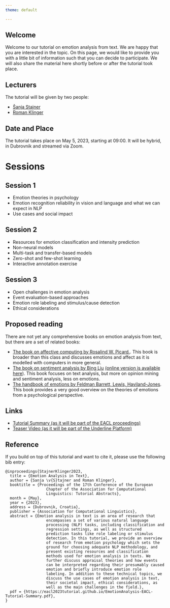 ```yaml
---
theme: default

---
```


## Welcome

Welcome to our tutorial on emotion analysis from text. We are happy that you are interested in the topic. On this page, we would like to provide you with a little bit of information such that you can decide to participate. We will also share the material here shortly before or after the tutorial took place.

## Lecturers

The tutorial will be given by two people:

* [Šanja Stajner](https://stajnersanja.wixsite.com/sanja)
* [Roman Klinger](https://www.romanklinger.de/)

## Date and Place

The tutorial takes place on May 5, 2023, starting at 09:00. It will be hybrid, in Dubrovnik and streamed via Zoom.

# Sessions

## Session 1

* Emotion theories in psychology
* Emotion recognition reliability in vision and language and what we can expect in NLP
* Use cases and social impact

## Session 2

* Resources for emotion classification and intensity prediction
* Non-neural models
* Multi-task and transfer-based models
* Zero-shot and few-shot learning
* Interactive annotation exercise

## Session 3

* Open challenges in emotion analysis
* Event evaluation-based approaches
* Emotion role labeling and stimulus/cause detection
* Ethical considerations

## Proposed reading

There are not yet any comprehensive books on emotion analysis from text, but there are a set of related books:

* [The book on affective computing by Rosalind W. Picard.](https://mitpress.mit.edu/books/affective-computing). This book is broader than this class and discusses emotions and affect as it is modelled with computers in more general.
* [The book on sentiment analysis by Bing Liu](https://doi.org/10.1017/CBO9781139084789) [(online version is available here](https://www.cs.uic.edu/~liub/FBS/SentimentAnalysis-and-OpinionMining.pdf)). This book focuses on text analysis, but more on opinion mining and sentiment analysis, less on emotions.
* [The handbook of emotions by Feldman Barrett, Lewis, Haviland-Jones](https://www.guilford.com/books/Handbook-of-Emotions/Barrett-Lewis-Haviland-Jones/9781462536368/editors). This book provides a very good overview on the theories of emotions from a psychological perspective.

## Links

* [Tutorial Summary (as it will be part of the EACL proceedings)](EmotionAnalysis-EACL-Tutorial-Summary.pdf)
* [Teaser Video (as it will be part of the Underline Platform)](https://www.romanklinger.de/EmotionAnalysis-EACL-Tutorial-Teaser.mp4)

## Reference

If you build on top of this tutorial and want to cite it, please use the following bib entry:

```
@inproceedings{StajnerKlinger2023,
  title = {Emotion Analysis in Text},
  author = {Sanja \v{S}tajner and Roman Klinger},
  booktitle = {Proceedings of the 17th Conference of the European
                  Chapter of the Association for Computational
                  Linguistics: Tutorial Abstracts},
  month = {May},
  year = {2023},
  address = {Dubrovnik, Croatia},
  publisher = {Association for Computational Linguistics},
  abstract = {Emotion analysis in text is an area of research that
                  encompasses a set of various natural language
                  processing (NLP) tasks, including classification and
                  regression settings, as well as structured
                  prediction tasks like role labeling or stimulus
                  detection. In this tutorial, we provide an overview
                  of research from emotion psychology which sets the
                  ground for choosing adequate NLP methodology, and
                  present existing resources and classification
                  methods used for emotion analysis in texts. We
                  further discuss appraisal theories and how events
                  can be interpreted regarding their presumably caused
                  emotion and briefly introduce emotion role
                  labeling. In addition to these technical topics, we
                  discuss the use cases of emotion analysis in text,
                  their societal impact, ethical considerations, as
                  well as the main challenges in the field.},
  pdf = {https://eacl2023tutorial.github.io/EmotionAnalysis-EACL-Tutorial-Summary.pdf},
}
```
